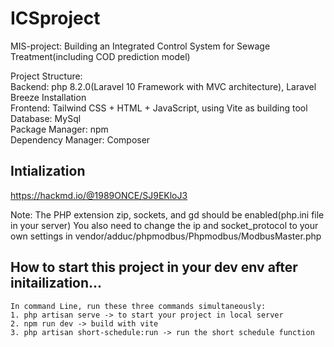 # ICSproject
MIS-project: Building an Integrated Control System for Sewage Treatment(including COD prediction model)

Project Structure: </br>
Backend: php 8.2.0(Laravel 10 Framework with MVC architecture), Laravel Breeze Installation</br>
Frontend: Tailwind CSS + HTML + JavaScript, using Vite as building tool</br>
Database: MySql</br>
Package Manager: npm</br>
Dependency Manager: Composer

## Intialization
https://hackmd.io/@1989ONCE/SJ9EKloJ3

Note:
The PHP extension zip, sockets, and gd should be enabled(php.ini file in your server)
You also need to change the ip and socket_protocol to your own settings in vendor/adduc/phpmodbus/Phpmodbus/ModbusMaster.php

## How to start this project in your dev env after initailization...
    In command Line, run these three commands simultaneously: 
    1. php artisan serve -> to start your project in local server
    2. npm run dev -> build with vite
    3. php artisan short-schedule:run -> run the short schedule function
